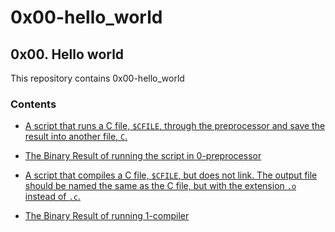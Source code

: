 # 0x00-hello_world

## 0x00. Hello world

This repository contains 0x00-hello_world

### Contents

+ [A script that runs a C file, ```$CFILE```, through the preprocessor and save the result into another file, ```C```.](https://github.com/IanoNjuguna/alx-low_level_programming/blob/main/0x00-hello_world/0-preprocessor)

+ [The Binary Result of running the script in 0-preprocessor](https://github.com/IanoNjuguna/alx-low_level_programming/blob/main/0x00-hello_world/c)

+ [A script that compiles a C file, ```$CFILE```, but does not link. The output file should be named the same as the C file, but with the extension ```.o``` instead of ```.c```.](https://github.com/IanoNjuguna/alx-low_level_programming/blob/main/0x00-hello_world/1-compiler)

+ [The Binary Result of running 1-compiler](https://github.com/IanoNjuguna/alx-low_level_programming/blob/main/0x00-hello_world/main.o)
